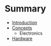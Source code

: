 # Summary

* [Introduction](documentation/Introduction.md)
* [Concepts](documentation/ConceptsElectronics.md)
   * Electronics
* [Hardware](documentation/Hardware.md)

